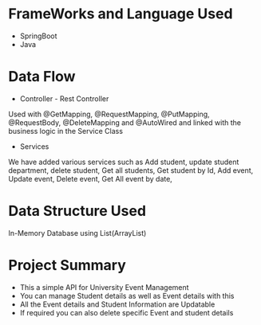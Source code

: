 
# FrameWorks and Language Used
* SpringBoot
* Java

# Data Flow
* Controller - Rest Controller

Used with @GetMapping, @RequestMapping, @PutMapping, @RequestBody, @DeleteMapping and @AutoWired and linked with the business logic in the Service Class

* Services

We have added various services such as 
Add student,
update student department,
delete student,
Get all students, 
Get student by Id,
Add event,
Update event,
Delete event,
Get All event by date,

# Data Structure Used

In-Memory Database using List(ArrayList)

# Project Summary 
* This a simple API for University Event Management 
* You can manage Student details as well as Event details with this
* All the Event details and Student Information are Updatable 
* If required you can also delete specific Event and student details

